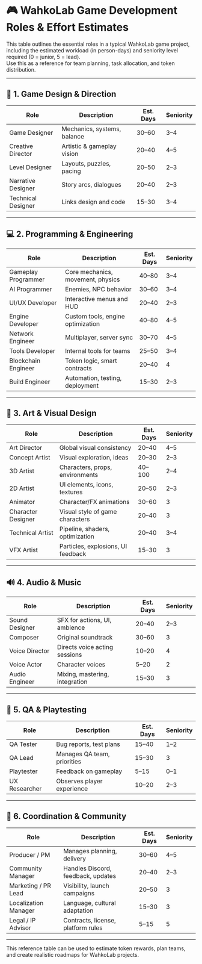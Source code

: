 
# 🎮 WahkoLab Game Development Roles & Effort Estimates

This table outlines the essential roles in a typical WahkoLab game project, including the estimated workload (in person-days) and seniority level required (0 = junior, 5 = lead).  
Use this as a reference for team planning, task allocation, and token distribution.

---

## 🧠 1. Game Design & Direction

| Role               | Description                                  | Est. Days | Seniority |
|--------------------|----------------------------------------------|-----------|-----------|
| Game Designer       | Mechanics, systems, balance                  | 30–60     | 3–4       |
| Creative Director   | Artistic & gameplay vision                   | 20–40     | 4–5       |
| Level Designer      | Layouts, puzzles, pacing                     | 20–50     | 2–3       |
| Narrative Designer  | Story arcs, dialogues                        | 20–40     | 2–3       |
| Technical Designer  | Links design and code                        | 15–30     | 3–4       |

---

## 💻 2. Programming & Engineering

| Role                  | Description                              | Est. Days | Seniority |
|-----------------------|------------------------------------------|-----------|-----------|
| Gameplay Programmer   | Core mechanics, movement, physics         | 40–80     | 3–4       |
| AI Programmer         | Enemies, NPC behavior                     | 30–60     | 3–4       |
| UI/UX Developer       | Interactive menus and HUD                 | 20–40     | 2–3       |
| Engine Developer      | Custom tools, engine optimization         | 40–80     | 4–5       |
| Network Engineer      | Multiplayer, server sync                  | 30–70     | 4–5       |
| Tools Developer       | Internal tools for teams                  | 25–50     | 3–4       |
| Blockchain Engineer   | Token logic, smart contracts              | 20–40     | 4         |
| Build Engineer        | Automation, testing, deployment           | 15–30     | 2–3       |

---

## 🎨 3. Art & Visual Design

| Role             | Description                                 | Est. Days | Seniority |
|------------------|---------------------------------------------|-----------|-----------|
| Art Director      | Global visual consistency                  | 20–40     | 4–5       |
| Concept Artist    | Visual exploration, ideas                  | 20–30     | 2–3       |
| 3D Artist         | Characters, props, environments            | 40–100    | 2–4       |
| 2D Artist         | UI elements, icons, textures               | 20–50     | 2–3       |
| Animator          | Character/FX animations                    | 30–60     | 3         |
| Character Designer| Visual style of game characters            | 20–40     | 3         |
| Technical Artist  | Pipeline, shaders, optimization            | 20–40     | 3–4       |
| VFX Artist        | Particles, explosions, UI feedback         | 15–30     | 3         |

---

## 🔊 4. Audio & Music

| Role             | Description                                 | Est. Days | Seniority |
|------------------|---------------------------------------------|-----------|-----------|
| Sound Designer    | SFX for actions, UI, ambience              | 20–40     | 2–3       |
| Composer          | Original soundtrack                        | 30–60     | 3         |
| Voice Director    | Directs voice acting sessions              | 10–20     | 4         |
| Voice Actor       | Character voices                           | 5–20      | 2         |
| Audio Engineer    | Mixing, mastering, integration             | 15–30     | 3         |

---

## 🧪 5. QA & Playtesting

| Role             | Description                                 | Est. Days | Seniority |
|------------------|---------------------------------------------|-----------|-----------|
| QA Tester         | Bug reports, test plans                    | 15–40     | 1–2       |
| QA Lead           | Manages QA team, priorities                | 15–30     | 3         |
| Playtester        | Feedback on gameplay                       | 5–15      | 0–1       |
| UX Researcher     | Observes player experience                 | 10–20     | 2–3       |

---

## 📢 6. Coordination & Community

| Role                  | Description                            | Est. Days | Seniority |
|-----------------------|----------------------------------------|-----------|-----------|
| Producer / PM         | Manages planning, delivery             | 30–60     | 4–5       |
| Community Manager     | Handles Discord, feedback, updates     | 20–40     | 2–3       |
| Marketing / PR Lead   | Visibility, launch campaigns           | 20–50     | 3         |
| Localization Manager  | Language, cultural adaptation          | 15–30     | 3         |
| Legal / IP Advisor    | Contracts, license, platform rules     | 5–15      | 5         |

---

This reference table can be used to estimate token rewards, plan teams, and create realistic roadmaps for WahkoLab projects.
